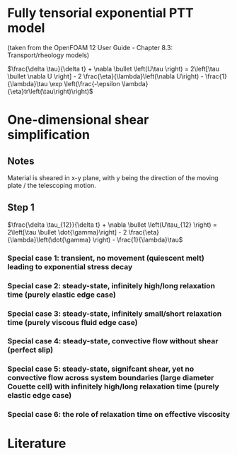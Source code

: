# Fully tensorial exponential PTT model

(taken from the OpenFOAM 12 User Guide - Chapter 8.3: Transport/rheology models)

$\frac{\delta \tau}{\delta t} + \nabla \bullet \left(U\tau  \right) = 2\left[\tau  \bullet \nabla U \right] - 2 \frac{\eta}{\lambda}\left(\nabla U\right) - \frac{1}{\lambda}\tau \exp \left(\frac{-\epsilon \lambda}{\eta}tr\left(\tau\right)\right)$

# One-dimensional shear simplification

## Notes

Material is sheared in x-y plane, with y being the direction of the moving plate / the telescoping motion.

## Step 1

$\frac{\delta \tau_{12}}{\delta t} + \nabla \bullet \left(U\tau_{12}  \right) = 2\left[\tau  \bullet  \dot{\gamma}\right] - 2 \frac{\eta}{\lambda}\left(\dot{\gamma} \right) - \frac{1}{\lambda}\tau$

### Special case 1: transient, no movement (quiescent melt) leading to exponential stress decay

### Special case 2: steady-state, infinitely high/long relaxation time (purely elastic edge case)

### Special case 3: steady-state, infinitely small/short relaxation time (purely viscous fluid edge case)

### Special case 4: steady-state, convective flow without shear (perfect slip)

### Special case 5: steady-state, signifcant shear, yet no convective flow across system boundaries (large diameter Couette cell) with infinitely high/long relaxation time (purely elastic edge case)

### Special case 6: the role of relaxation time on effective viscosity

# Literature
